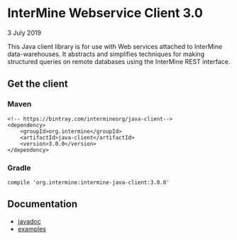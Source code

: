 # InterMine Webservice Client 3.0
3 July 2019

This Java client library is for use with Web services
attached to InterMine data-warehouses. It abstracts
and simplifies techniques for making structured
queries on remote databases using the InterMine
REST interface.

## Get the client

### Maven

```
<!-- https://bintray.com/intermineorg/java-client-->
<dependency>
    <groupId>org.intermine</groupId>
    <artifactId>java-client</artifactId>
    <version>3.0.0</version>
</dependency>
```
### Gradle

`compile 'org.intermine:intermine-java-client:3.0.0'`

## Documentation

* [javadoc](http://intermine.org/intermine-ws-java/javadoc/)
* [examples](https://github.com/intermine/intermine-ws-java-docs/)

